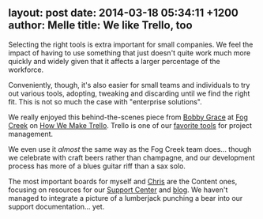 layout: post
date: 2014-03-18 05:34:11 +1200
author: Melle
title: We like Trello, too
----

<!-- excerpt -->

Selecting the right tools is extra important for small companies. We feel the impact of having to use something that just doesn't quite work much more quickly and widely given that it affects a larger percentage of the workforce.

Conveniently, though, it's also easier for small teams and individuals to try out various tools, adopting, tweaking and discarding until we find the right fit. This is not so much the case with "enterprise solutions".

We really enjoyed this behind-the-scenes piece from [Bobby Grace](https://twitter.com/bobbygrace) at [Fog Creek](http://www.fogcreek.com/) on [How We Make Trello](http://blog.fogcreek.com/how-we-make-trello/). Trello is one of our [favorite tools](https://iwantmyname.com/blog/2013/11/the-tools-we-use-trello-for-content-and-idea-management.html) for project management.

<!-- /excerpt -->

We even use it *almost* the same way as the Fog Creek team does... though we celebrate with craft beers rather than champagne, and our development process has more of a blues guitar riff than a sax solo.

The most important boards for myself and [Chris](https://twitter.com/hashtaghall) are the Content ones, focusing on resources for our [Support Center](http://help.iwantmyname.com) and [blog](https://iwantmyname.com/blog/). We haven't managed to integrate a picture of a lumberjack punching a bear into our support documentation... yet.